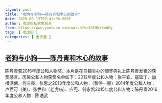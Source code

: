 ```yaml
---
layout: post
title: "老狗与小狗——陈丹青和木心的故事"
date: 2020-09-13T07:41:06.000Z
author: 老虎庙私家电视台
from: https://www.youtube.com/watch?v=Sh59kz9vWPg
tags: [ 老虎庙 ]
categories: [ 老虎庙 ]
---
```

<!--1599982866000-->
[老狗与小狗——陈丹青和木心的故事](https://www.youtube.com/watch?v=Sh59kz9vWPg)
------

<div>
陈丹青获2015年度公和人物奖。本片是在乌镇举办的颁奖典礼上陈丹青发表的获奖感言。历届公和人物获奖名单如下：2012年度公和人物：张平宜、寇延丁、加措活佛、何三畏、张思之2013年度公和人物：（暂停一期）2014年度公和人物：卢百可（美）、张世和（老虎庙）、应宪、翁永凯2015年度公和人物：陈丹青2016年度公和人物：陈浩武
</div>
